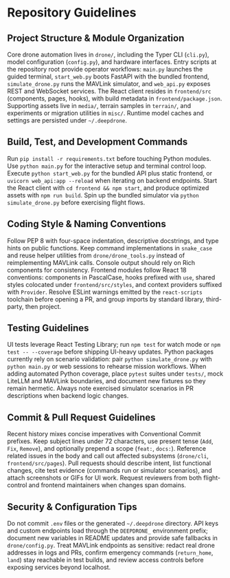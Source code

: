 # Repository Guidelines

## Project Structure & Module Organization
Core drone automation lives in `drone/`, including the Typer CLI (`cli.py`), model configuration (`config.py`), and hardware interfaces. Entry scripts at the repository root provide operator workflows: `main.py` launches the guided terminal, `start_web.py` boots FastAPI with the bundled frontend, `simulate_drone.py` runs the MAVLink simulator, and `web_api.py` exposes REST and WebSocket services. The React client resides in `frontend/src` (components, pages, hooks), with build metadata in `frontend/package.json`. Supporting assets live in `media/`, terrain samples in `terrain/`, and experiments or migration utilities in `misc/`. Runtime model caches and settings are persisted under `~/.deepdrone`.

## Build, Test, and Development Commands
Run `pip install -r requirements.txt` before touching Python modules. Use `python main.py` for the interactive setup and terminal control loop. Execute `python start_web.py` for the bundled API plus static frontend, or `uvicorn web_api:app --reload` when iterating on backend endpoints. Start the React client with `cd frontend && npm start`, and produce optimized assets with `npm run build`. Spin up the bundled simulator via `python simulate_drone.py` before exercising flight flows.

## Coding Style & Naming Conventions
Follow PEP 8 with four-space indentation, descriptive docstrings, and type hints on public functions. Keep command implementations in `snake_case` and reuse helper utilities from `drone/drone_tools.py` instead of reimplementing MAVLink calls. Console output should rely on Rich components for consistency. Frontend modules follow React 18 conventions: components in PascalCase, hooks prefixed with `use`, shared styles colocated under `frontend/src/styles`, and context providers suffixed with `Provider`. Resolve ESLint warnings emitted by the `react-scripts` toolchain before opening a PR, and group imports by standard library, third-party, then project.

## Testing Guidelines
UI tests leverage React Testing Library; run `npm test` for watch mode or `npm test -- --coverage` before shipping UI-heavy updates. Python packages currently rely on scenario validation: pair `python simulate_drone.py` with `python main.py` or web sessions to rehearse mission workflows. When adding automated Python coverage, place `pytest` suites under `tests/`, mock LiteLLM and MAVLink boundaries, and document new fixtures so they remain hermetic. Always note exercised simulator scenarios in PR descriptions when backend logic changes.

## Commit & Pull Request Guidelines
Recent history mixes concise imperatives with Conventional Commit prefixes. Keep subject lines under 72 characters, use present tense (`Add`, `Fix`, `Remove`), and optionally prepend a scope (`feat:`, `docs:`). Reference related issues in the body and call out affected subsystems (`drone/cli`, `frontend/src/pages`). Pull requests should describe intent, list functional changes, cite test evidence (commands run or simulator scenarios), and attach screenshots or GIFs for UI work. Request reviewers from both flight-control and frontend maintainers when changes span domains.

## Security & Configuration Tips
Do not commit `.env` files or the generated `~/.deepdrone` directory. API keys and custom endpoints load through the `DEEPDRONE_` environment prefix; document new variables in README updates and provide safe fallbacks in `drone/config.py`. Treat MAVLink endpoints as sensitive: redact real drone addresses in logs and PRs, confirm emergency commands (`return_home`, `land`) stay reachable in test builds, and review access controls before exposing services beyond localhost.